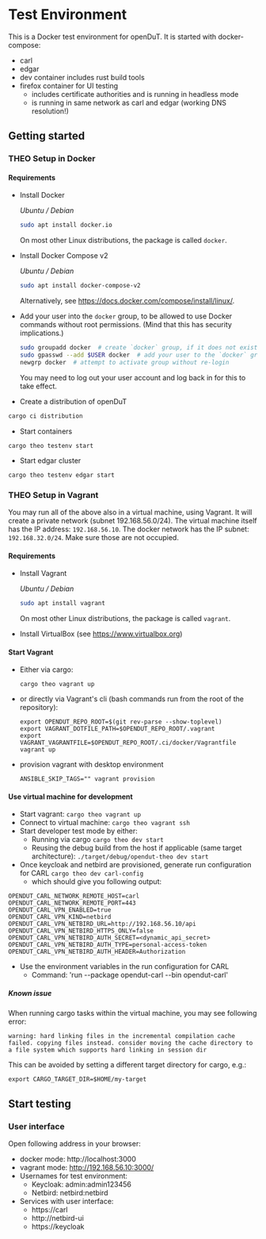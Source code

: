 # Test Environment

This is a Docker test environment for openDuT. It is started with docker-compose:
- carl
- edgar
- dev container includes rust build tools
- firefox container for UI testing 
  - includes certificate authorities and is running in headless mode
  - is running in same network as carl and edgar (working DNS resolution!)


## Getting started


### THEO Setup in Docker

#### Requirements

* Install Docker

   *Ubuntu / Debian*
   ```sh
   sudo apt install docker.io
   ```
   On most other Linux distributions, the package is called `docker`.


* Install Docker Compose v2

  *Ubuntu / Debian*
  ```sh
  sudo apt install docker-compose-v2
  ```
  Alternatively, see <https://docs.docker.com/compose/install/linux/>.

* Add your user into the `docker` group, to be allowed to use Docker commands without root permissions. (Mind that this has security implications.)
   ```sh
   sudo groupadd docker  # create `docker` group, if it does not exist
   sudo gpasswd --add $USER docker  # add your user to the `docker` group
   newgrp docker  # attempt to activate group without re-login
   ```
   You may need to log out your user account and log back in for this to take effect.


* Create a distribution of openDuT
```sh
cargo ci distribution
```

* Start containers
```
cargo theo testenv start
```

* Start edgar cluster
```
cargo theo testenv edgar start
```

### THEO Setup in Vagrant

You may run all of the above also in a virtual machine, using Vagrant.
It will create a private network (subnet 192.168.56.0/24).
The virtual machine itself has the IP address: `192.168.56.10`.
The docker network has the IP subnet: `192.168.32.0/24`.
Make sure those are not occupied.

#### Requirements

* Install Vagrant

  *Ubuntu / Debian*
  ```sh
  sudo apt install vagrant
  ```
  On most other Linux distributions, the package is called `vagrant`.
* Install VirtualBox (see https://www.virtualbox.org)

#### Start Vagrant

* Either via cargo:
  ```
  cargo theo vagrant up
  ```
* or directly via Vagrant's cli (bash commands run from the root of the repository):
  ```
  export OPENDUT_REPO_ROOT=$(git rev-parse --show-toplevel)
  export VAGRANT_DOTFILE_PATH=$OPENDUT_REPO_ROOT/.vagrant
  export VAGRANT_VAGRANTFILE=$OPENDUT_REPO_ROOT/.ci/docker/Vagrantfile
  vagrant up
  ```
* provision vagrant with desktop environment
  ```
  ANSIBLE_SKIP_TAGS="" vagrant provision
  ```

#### Use virtual machine for development


* Start vagrant: `cargo theo vagrant up`
* Connect to virtual machine: `cargo theo vagrant ssh`
* Start developer test mode by either:
  * Running via cargo `cargo theo dev start` 
  * Reusing the debug build from the host if applicable (same target architecture): `./target/debug/opendut-theo dev start` 
* Once keycloak and netbird are provisioned, generate run configuration for CARL
  `cargo theo dev carl-config`
  * which should give you following output:
```
OPENDUT_CARL_NETWORK_REMOTE_HOST=carl
OPENDUT_CARL_NETWORK_REMOTE_PORT=443
OPENDUT_CARL_VPN_ENABLED=true
OPENDUT_CARL_VPN_KIND=netbird
OPENDUT_CARL_VPN_NETBIRD_URL=http://192.168.56.10/api
OPENDUT_CARL_VPN_NETBIRD_HTTPS_ONLY=false
OPENDUT_CARL_VPN_NETBIRD_AUTH_SECRET=<dynamic_api_secret>
OPENDUT_CARL_VPN_NETBIRD_AUTH_TYPE=personal-access-token
OPENDUT_CARL_VPN_NETBIRD_AUTH_HEADER=Authorization
```
* Use the environment variables in the run configuration for CARL 
  * Command: 'run --package opendut-carl --bin opendut-carl' 


##### Known issue
When running cargo tasks within the virtual machine, you may see following error:
```
warning: hard linking files in the incremental compilation cache failed. copying files instead. consider moving the cache directory to a file system which supports hard linking in session dir
```
This can be avoided by setting a different target directory for cargo, e.g.:
```
export CARGO_TARGET_DIR=$HOME/my-target
```

## Start testing

### User interface

Open following address in your browser:
  * docker mode: http://localhost:3000
  * vagrant mode: http://192.168.56.10:3000/
* Usernames for test environment:
  * Keycloak: admin:admin123456
  * Netbird: netbird:netbird
* Services with user interface:
  * https://carl
  * http://netbird-ui
  * https://keycloak


